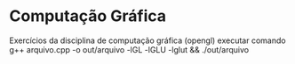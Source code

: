# Computação Gráfica
Exercícios da disciplina de computação gráfica (opengl)
executar comando 
g++ arquivo.cpp -o out/arquivo -lGL -lGLU -lglut && ./out/arquivo 

